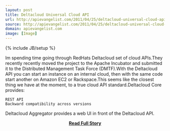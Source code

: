 ```yaml
---
layout: post
title: Deltacloud Universal Cloud API
url: http://apievangelist.com/2011/04/25/deltacloud-universal-cloud-api/
source: http://apievangelist.com/2011/04/25/deltacloud-universal-cloud-api/
domain: apievangelist.com
image: [Image]
---
```

{% include JB/setup %}<p>Im spending time going through RedHats Deltacloud set of cloud APIs.They recently recently moved the project to the Apache Incubator and submitted it to the Distributed Management Task Force (DMTF).With the Deltacloud API you can start an instance on an internal cloud, then with the same code start another on Amazon EC2 or Rackspace.This seems like the closest thing we have at the moment, to a true cloud API standard.Deltacloud Core provides:

	REST API
	Backward compatibility across versions

Deltacloud Aggregator provides a web UI in front of the Deltacloud API.</p>
<center><p><a href="http://apievangelist.com/2011/04/25/deltacloud-universal-cloud-api/" style='padding:25px; font-sze:18px; font-weight: bold;'>Read Full Story</a></p></center>
